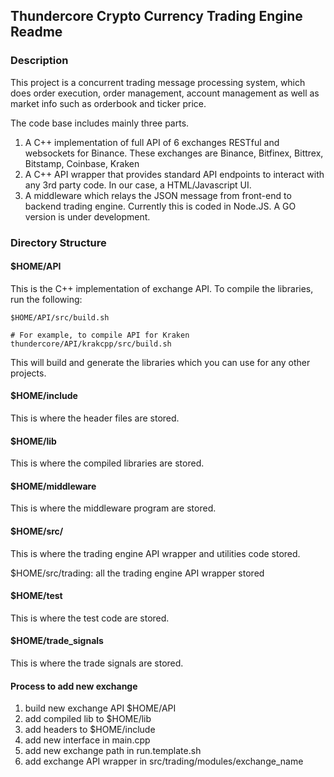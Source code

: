 ## Thundercore Crypto Currency Trading Engine Readme

### Description
This project is a concurrent trading message processing system, which does order execution, order management, account management as well as market info such as orderbook and ticker price.

The code base includes mainly three parts.
1. A C++ implementation of full API of 6 exchanges RESTful and websockets for Binance. These exchanges are Binance, Bitfinex, Bittrex, Bitstamp, Coinbase, Kraken
1. A C++ API wrapper that provides standard API endpoints to interact with any 3rd party code. In our case, a HTML/Javascript UI.
1. A middleware which relays the JSON message from front-end to backend trading engine. Currently this is coded in Node.JS. A GO version is under development.

### Directory Structure 

#### $HOME/API
This is the C++ implementation of exchange API. To compile the libraries, run the following:
```
$HOME/API/src/build.sh

# For example, to compile API for Kraken
thundercore/API/krakcpp/src/build.sh
```
This will build and generate the libraries which you can use for any other projects.

#### $HOME/include
This is where the header files are stored.

#### $HOME/lib
This is where the compiled libraries are stored.

#### $HOME/middleware
This is where the middleware program are stored.

#### $HOME/src/
This is where the trading engine API wrapper and utilities code stored.

$HOME/src/trading: all the trading engine API wrapper stored

#### $HOME/test
This is where the test code are stored.

#### $HOME/trade_signals
This is where the trade signals are stored.

#### Process to add new exchange
1. build new exchange API $HOME/API
1. add compiled lib to $HOME/lib
1. add headers to $HOME/include
1. add new interface in main.cpp
1. add new exchange path in run.template.sh
1. add exchange API wrapper in src/trading/modules/exchange_name

